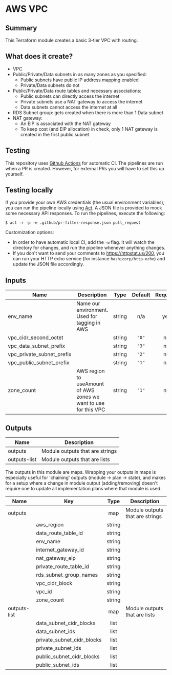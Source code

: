 # AWS VPC

## Summary
This Terraform module creates a basic 3-tier VPC with routing.

## What does it create?

- VPC
- Public/Private/Data subnets in as many zones as you specified:
  - Public subnets have public IP address mapping enabled
  - Private/Data subnets do not
- Public/Private/Data route tables and necessary associations:
  - Public subnets can directly access the internet
  - Private subnets use a NAT gateway to access the internet
  - Data subnets cannot access the internet at all
- RDS Subnet group: gets created when there is more than 1 Data subnet
- NAT gateway:
  - An EIP is associated with the NAT gateway
  - To keep cost (and EIP allocation) in check, only 1 NAT gateway is created in the first public subnet

## Testing

This repository uses [Github Actions](https://github.com/features/actions) for automatic CI. The pipelines are run when a PR is created. However, for external PRs you will have to set this up yourself.

## Testing locally

If you provide your own AWS credentials (the usual environment variables), you can run the pipeline locally using [Act](https://github.com/nektos/act). A JSON file is provided to mock some necessary API responses. To run the pipelines, execute the following:

```
$ act -r -p -e .github/pr-filter-response.json pull_request
```

Customization options:

- In order to have automatic local CI, add the `-w` flag. It will watch the directory for changes, and run the pipeline whenever anything changes.
- If you don't want to send your comments to https://httpstat.us/200, you can run your HTTP echo service (for instance `hashicorp/http-echo`) and update the JSON file accordingly.

<!-- TFDOCS_START -->
## Inputs

| Name | Description | Type | Default | Required |
|------|-------------|:----:|:-----:|:-----:|
| env\_name | Name our environment. Used for tagging in AWS | string | n/a | yes |
| vpc\_cidr\_second\_octet |  | string | `"0"` | no |
| vpc\_data\_subnet\_prefix |  | string | `"3"` | no |
| vpc\_private\_subnet\_prefix |  | string | `"2"` | no |
| vpc\_public\_subnet\_prefix |  | string | `"1"` | no |
| zone\_count | AWS region to useAmount of AWS zones we want to use for this VPC | string | `"1"` | no |

## Outputs

| Name | Description |
|------|-------------|
| outputs | Module outputs that are strings |
| outputs-list | Module outputs that are lists |

<!-- TFDOCS_END -->
The outputs in this module are maps. Wrapping your outputs in maps is especially useful for 'chaining' outputs (module -> plan -> state), and makes for a setup where a change in module output (adding/removing) doesn't require one to update all implementation plans where that module is used.

| Name | Key | Type | Description |
|------|----------|:-----:|-------------|
| outputs | | map | Module outputs that are strings |
| | aws\_region | string ||
| | data\_route\_table\_id | string ||
| | env\_name | string ||
| | internet\_gateway\_id | string ||
| | nat\_gateway\_eip | string ||
| | private\_route\_table\_id | string ||
| | rds\_subnet\_group\_names | string ||
| | vpc\_cidr\_block | string ||
| | vpc\_id | string ||
| | zone\_count  | string ||
| outputs-list | | map | Module outputs that are lists |
| | data\_subnet\_cidr\_blocks | list ||
| | data\_subnet\_ids | list ||
| | private\_subnet\_cidr\_blocks | list ||
| | private\_subnet\_ids | list ||
| | public\_subnet\_cidr\_blocks | list ||
| | public\_subnet\_ids | list ||


